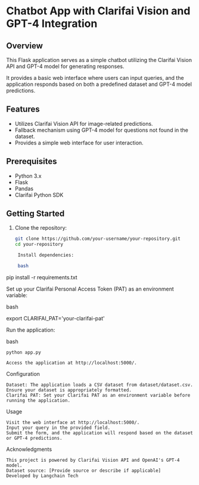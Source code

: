 
# Chatbot App with Clarifai Vision and GPT-4 Integration

## Overview
This Flask application serves as a simple chatbot utilizing the Clarifai Vision API and GPT-4 model for generating responses. 

It provides a basic web interface where users can input queries, and the application responds based on both a predefined dataset and GPT-4 model predictions.

## Features
- Utilizes Clarifai Vision API for image-related predictions.
- Fallback mechanism using GPT-4 model for questions not found in the dataset.
- Provides a simple web interface for user interaction.

## Prerequisites
- Python 3.x
- Flask
- Pandas
- Clarifai Python SDK

## Getting Started
1. Clone the repository:

   ```bash
   git clone https://github.com/your-username/your-repository.git
   cd your-repository

    Install dependencies:

    bash

pip install -r requirements.txt

Set up your Clarifai Personal Access Token (PAT) as an environment variable:

bash

export CLARIFAI_PAT='your-clarifai-pat'

Run the application:

bash

    python app.py

    Access the application at http://localhost:5000/.

Configuration

    Dataset: The application loads a CSV dataset from dataset/dataset.csv. Ensure your dataset is appropriately formatted.
    Clarifai PAT: Set your Clarifai PAT as an environment variable before running the application.

Usage

    Visit the web interface at http://localhost:5000/.
    Input your query in the provided field.
    Submit the form, and the application will respond based on the dataset or GPT-4 predictions.

Acknowledgments

    This project is powered by Clarifai Vision API and OpenAI's GPT-4 model.
    Dataset source: [Provide source or describe if applicable]
    Developed by Langchain Tech
